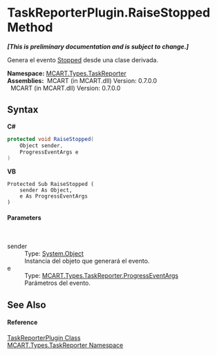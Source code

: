 # TaskReporterPlugin.RaiseStopped Method 
 _**\[This is preliminary documentation and is subject to change.\]**_

Genera el evento <a href="9979558a-42a8-6537-7934-5cd20c75fcaa">Stopped</a> desde una clase derivada.

**Namespace:**&nbsp;<a href="256f3901-18cb-eeca-835c-7de778822db3">MCART.Types.TaskReporter</a><br />**Assemblies:**&nbsp;&nbsp;MCART (in MCART.dll) Version: 0.7.0.0<br />&nbsp;&nbsp;MCART (in MCART.dll) Version: 0.7.0.0<br />

## Syntax

**C#**<br />
``` C#
protected void RaiseStopped(
	Object sender,
	ProgressEventArgs e
)
```

**VB**<br />
``` VB
Protected Sub RaiseStopped ( 
	sender As Object,
	e As ProgressEventArgs
)
```


#### Parameters
&nbsp;<dl><dt>sender</dt><dd>Type: <a href="http://msdn2.microsoft.com/es-es/library/e5kfa45b" target="_blank">System.Object</a><br />Instancia del objeto que generará el evento.</dd><dt>e</dt><dd>Type: <a href="ca737456-2d6f-7f13-63a9-5b5d228c5048">MCART.Types.TaskReporter.ProgressEventArgs</a><br />Parámetros del evento.</dd></dl>

## See Also


#### Reference
<a href="2cca1eb3-f49c-080a-88d8-66137c07787e">TaskReporterPlugin Class</a><br /><a href="256f3901-18cb-eeca-835c-7de778822db3">MCART.Types.TaskReporter Namespace</a><br />